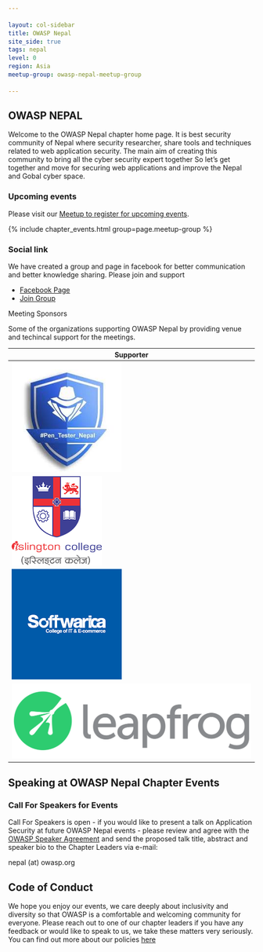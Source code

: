 ```yaml
---

layout: col-sidebar
title: OWASP Nepal
site_side: true
tags: nepal
level: 0
region: Asia
meetup-group: owasp-nepal-meetup-group

---
```


## OWASP NEPAL

Welcome to the OWASP Nepal chapter home page. It is best security community of Nepal where security researcher, share tools and techniques related to web application security. The main aim of creating this community to bring all the cyber security expert together So let’s get together and move for securing web applications and improve the Nepal and Gobal cyber space.

### Upcoming events

Please visit our [Meetup to register for upcoming events](https://www.meetup.com/owasp-nepal-meetup-group/).

{% include chapter_events.html group=page.meetup-group %}

### Social link

We have created a group and page in facebook for better communication and better knowledge sharing. Please join and support

* [Facebook Page](https://www.facebook.com/OWASPNepal)
* [Join Group](https://www.facebook.com/groups/owasp.nepal)
   
Meeting Sponsors

Some of the organizations supporting OWASP Nepal by providing venue and techincal support for the meetings.

| Supporter | 
| --- |
| <img src="assets/images/pentester Nepal.jpg" alt="Pentester Nepal"/> | 
| <img src="assets/images/Islington.png" alt="Islington College"/> |
|  <img src="assets/images/softwrica_logo.png" alt="Softwrica College"/> |
| <img src="assets/images/logo_leapfrog.png" alt="Leapfrog Technology"/> |

## Speaking at OWASP Nepal Chapter Events

### Call For Speakers for Events

Call For Speakers is open - if you would like to present a talk on Application Security at future OWASP  Nepal events - please review and agree with the [OWASP Speaker Agreement]() and send the proposed talk title, abstract and speaker bio to the Chapter Leaders via e-mail:

nepal (at) owasp.org

## Code of Conduct
 
We hope you enjoy our events, we care deeply about inclusivity and diversity so that OWASP is a comfortable and welcoming community for everyone. Please reach out to one of our chapter leaders if you have any feedback or would like to speak to us, we take these matters very seriously. You can find out more about our policies [here](https://www.owasp.org/index.php/Governance/Conference_Policies)

